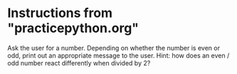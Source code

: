 # Instructions from "practicepython.org"

Ask the user for a number. Depending on whether the number is even or odd, print out an appropriate message to the user. Hint: how does an even / odd number react differently when divided by 2?